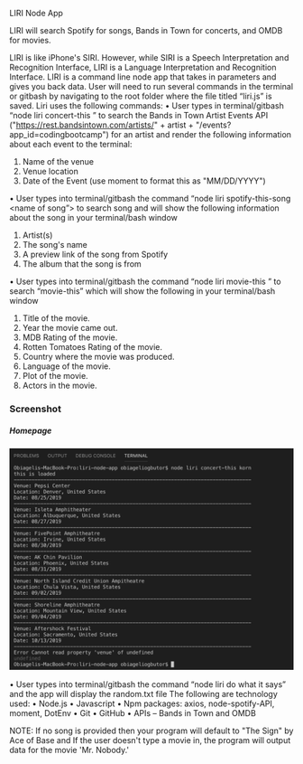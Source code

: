 LIRI Node App

LIRI will search Spotify for songs, Bands in Town for concerts, and OMDB for movies.

LIRI is like iPhone's SIRI. However, while SIRI is a Speech Interpretation and Recognition Interface, LIRI is a Language Interpretation and Recognition Interface. LIRI is a command line node app that takes in parameters and gives you back data. 
User will need to run several commands in the terminal or gitbash by navigating to the root folder where the file titled “liri.js” is saved.
Liri uses the following commands:
•	User types in terminal/gitbash “node liri concert-this <name of concert>” to search the Bands in Town Artist Events API ("https://rest.bandsintown.com/artists/" + artist + "/events?app_id=codingbootcamp") for an artist and render the following information about each event to the terminal:
1.	Name of the venue
2.	Venue location
3.	Date of the Event (use moment to format this as "MM/DD/YYYY")
 
•	User types into terminal/gitbash the command “node liri spotify-this-song <name of song”> to search song and will show the following information about the song in your terminal/bash window
1.	Artist(s)
2.	The song's name
3.	A preview link of the song from Spotify
4.	The album that the song is from 
 
•	User types into terminal/gitbash the command “node liri movie-this <name of movie>” to search “movie-this” which will show the following in your terminal/bash window
1.	Title of the movie.
2.	Year the movie came out.
3.	MDB Rating of the movie.
4.	Rotten Tomatoes Rating of the movie.
5.	Country where the movie was produced.
6.	Language of the movie.
7.	Plot of the movie.
8.	Actors in the movie.
 
### Screenshot
##### Homepage
![Screenshot of home page](https://github.com/obygirl81/liri-node-app/blob/master/screenshots/Screen%20Shot%202019-08-24%20at%209.55.50%20AM.png)

•	User types into terminal/gitbash the command “node liri do what it says” and the app will display the random.txt file
The following are technology used:
•	Node.js
•	Javascript
•	Npm packages: axios, node-spotify-API, moment, DotEnv
•	Git
•	GitHub
•	APIs – Bands in Town and OMDB
 
NOTE: If no song is provided then your program will default to "The Sign" by Ace of Base and If the user doesn't type a movie in, the program will output data for the movie 'Mr. Nobody.'





